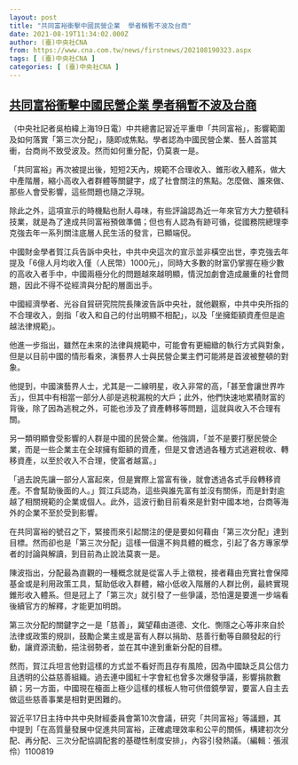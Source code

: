 ```yaml
---
layout: post
title: "共同富裕衝擊中國民營企業  學者稱暫不波及台商"
date: 2021-08-19T11:34:02.000Z
author: (臺)中央社CNA
from: https://www.cna.com.tw/news/firstnews/202108190323.aspx
tags: [ (臺)中央社CNA ]
categories: [ (臺)中央社CNA ]
---
```

<!--1629372842000-->
[共同富裕衝擊中國民營企業  學者稱暫不波及台商](https://www.cna.com.tw/news/firstnews/202108190323.aspx)
------

<div>
<div></div><div class="paragraph"><p>（中央社記者吳柏緯上海19日電）中共總書記習近平重申「共同富裕」，影響範圍及如何落實「第三次分配」，隨即成焦點。學者認為中國民營企業、藝人首當其衝，台商尚不致受波及。然而如何重分配，仍莫衷一是。</p><p>「共同富裕」再次被提出後，短短2天內，規範不合理收入、錐形收入體系，做大中產階層，縮小高收入者群體等關鍵字，成了社會關注的焦點。怎麼做、誰來做、那些人會受影響，這些問題也隨之浮現。</p><p>除此之外，這項宣示的時機點也耐人尋味，有些評論認為近一年來官方大力整頓科技業，就是為了達成共同富裕預做準備；但也有人認為有跡可循，從國務院總理李克強去年一系列關注底層人民生活的發言，已顯端倪。</p><p>中國財金學者賀江兵告訴中央社，中共中央這次的宣示並非橫空出世，李克強去年提及「6億人月均收入僅（人民幣）1000元」，同時大多數的財富仍掌握在極少數的高收入者手中，中國兩極分化的問題越來越明顯，情況加劇會造成嚴重的社會問題，因此不得不從經濟與分配的層面出手。</p><p>中國經濟學者、光谷自貿研究院院長陳波告訴中央社，就他觀察，中共中央所指的不合理收入，劍指「收入和自己的付出明顯不相配」，以及「坐擁鉅額資產但是逾越法律規範」。</p><p>他進一步指出，雖然在未來的法律與規範中，可能會有更細緻的執行方式與對象，但是以目前中國的情形看來，演藝界人士與民營企業主們可能將是首波被整頓的對象。</p><p>他提到，中國演藝界人士，尤其是一二線明星，收入非常的高，「甚至會讓世界咋舌」，但其中有相當一部分人卻是逃稅漏稅的大戶；此外，他們快速地累積財富的背後，除了因為逃稅之外，可能也涉及了資產轉移等問題，這就與收入不合理有關。</p><p>另一類明顯會受影響的人群是中國的民營企業。他強調，「並不是要打壓民營企業，而是一些企業主在全球擁有鉅額的資產，但是又會透過各種方式逃避稅收、轉移資產，以至於收入不合理，使富者越富。」</p><p>「過去說先讓一部分人富起來，但是實際上當富有後，就會透過各式手段轉移資產。不會幫助後面的人。」賀江兵認為，這些與誰先富有並沒有關係，而是針對逾越了相關規範的企業或個人。此外，這波行動目前看來是針對中國本地，台商等海外的企業不至於受到影響。</p><p>在共同富裕的號召之下，緊接而來引起關注的便是要如何藉由「第三次分配」達到目標。然而卻也是「第三次分配」這樣一個還不夠具體的概念，引起了各方專家學者的討論與解讀，到目前為止說法莫衷一是。</p><p>陳波指出，分配最為直觀的一種概念就是從富人手上徵稅，接者藉由充實社會保障基金或是利用政策工具，幫助低收入群體，縮小低收入階層的人群比例，最終實現錐形收入體系。但是冠上了「第三次」就引發了一些爭議，恐怕還是要進一步端看後續官方的解釋，才能更加明朗。</p><p>第三次分配的關鍵字之一是「慈善」，冀望藉由道德、文化、惻隱之心等非來自於法律或政策的規訓，鼓勵企業主或是富有人群以捐助、慈善行動等自願發起的行動，讓資源流動，挹注弱勢者，並在其中達到重新分配的目標。</p><p>然而，賀江兵坦言他對這樣的方式並不看好而且存有風險，因為中國缺乏具公信力且透明的公益慈善組織。過去連中國紅十字會紅也曾多次爆發爭議，影響捐款數額；另一方面，中國現在檯面上極少這樣的樣板人物可供借鏡學習，要富人自主去做這些慈善事業是相對更困難的。</p><p>習近平17日主持中共中央財經委員會第10次會議，研究「共同富裕」等議題，其中提到「在高質量發展中促進共同富裕，正確處理效率和公平的關係，構建初次分配、再分配、三次分配協調配套的基礎性制度安排」，內容引發熱議。（編輯：張淑伶）1100819</p></div>
</div>
